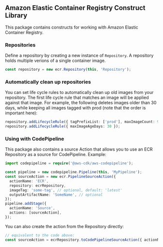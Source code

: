 ## Amazon Elastic Container Registry Construct Library

This package contains constructs for working with Amazon Elastic Container Registry.

### Repositories

Define a repository by creating a new instance of `Repository`. A repository
holds multiple verions of a single container image.

```ts
const repository = new ecr.Repository(this, 'Repository');
```

### Automatically clean up repositories

You can set life cycle rules to automatically clean up old images from your
repository. The first life cycle rule that matches an image will be applied
against that image. For example, the following deletes images older than
30 days, while keeping all images tagged with prod (note that the order
is important here):

```ts
repository.addLifecycleRule({ tagPrefixList: ['prod'], maxImageCount: 9999 });
repository.addLifecycleRule({ maxImageAgeDays: 30 });
```

### Using with CodePipeline

This package also contains a source Action that allows you to use an ECR Repository as a source for CodePipeline.
Example:

```ts
import codepipeline = require('@aws-cdk/aws-codepipeline');

const pipeline = new codepipeline.Pipeline(this, 'MyPipeline');
const sourceAction = new ecr.PipelineSourceAction({
  actionName: 'ECR',
  repository: ecrRepository,
  imageTag: 'some-tag', // optional, default: 'latest'
  outputArtifactName: 'SomeName', // optional
});
pipeline.addStage({
  actionName: 'Source',
  actions: [sourceAction],
});
```

You can also create the action from the Repository directly:

```ts
// equivalent to the code above:
const sourceAction = ecrRepository.toCodePipelineSourceAction({ actionName: 'ECR' });
```

